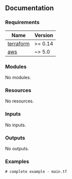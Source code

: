 <!-- BEGIN_TF_DOCS -->
## Documentation


### Requirements

| Name | Version |
|------|---------|
| <a name="requirement_terraform"></a> [terraform](#requirement\_terraform) | >= 0.14 |
| <a name="requirement_aws"></a> [aws](#requirement\_aws) | ~> 5.0 |

### Modules

No modules.

### Resources

No resources.

### Inputs

No inputs.

### Outputs

No outputs.

### Examples

```hcl
# complete example - main.tf
```

<!-- END_TF_DOCS -->